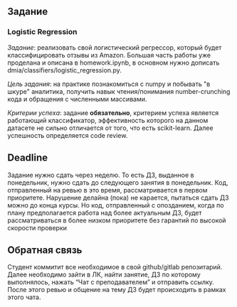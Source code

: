 ## Задание
### Logistic Regression

*Задание*: реализовать свой логистический регрессор, который будет классифицировать отзывы из Amazon. Большая часть работы уже проделана и описана в homework.ipynb, в основном нужно дописать dmia/classifiers/logistic_regression.py.

*Цель задания*: на практике познакомиться с numpy и побывать "в шкуре" аналитика, получить навык чтения/понимания number-crunching кода и обращения с численными массивами.

*Критерии успеха*: задание __обязательно__, критерием успеха является работающий классификатор, эффективность которого на данном датасете не сильно отличается от того, что есть scikit-learn. Далее успешность определяется code review.

## Deadline
Задание нужно сдать через неделю. То есть ДЗ, выданное в понедельник, нужно сдать до следующего занятия в понедельник. Код, отправленный на ревью в это время, рассматривается в первом приоритете. Нарушение делайна (пока) не карается, пытаться сдать ДЗ можно до конца курсы. Но код, отправленный с опозданием, когда по плану предполагается работа над более актуальным ДЗ, будет рассматриваться в более низком приоритете без гарантий по высокой скорости проверки

## Обратная связь
Cтудент коммитит все необходимое в свой github/gitlab репозитарий. Далее необходимо зайти в ЛК, найти занятие, ДЗ по которому выполнялось, нажать “Чат с преподавателем” и отправить ссылку. После этого ревью и общение на тему ДЗ будет происходить в рамках этого чата.
